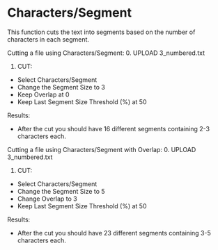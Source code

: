 # Characters/Segment

This function cuts the text into segments based on the number of characters in each segment.

Cutting a file using Characters/Segment:
0. UPLOAD 3_numbered.txt

1. CUT: 
- Select Characters/Segment
- Change the Segment Size to 3
- Keep Overlap at 0
- Keep Last Segment Size Threshold (%) at 50

Results:
- After the cut you should have 16 different segments containing 2-3 characters each. 


Cutting a file using Characters/Segment with Overlap:
0. UPLOAD 3_numbered.txt
1. CUT: 
- Select Characters/Segment
- Change the Segment Size to 5
- Change Overlap to 3
- Keep Last Segment Size Threshold (%) at 50

Results:
- After the cut you should have 23 different segments containing 3-5 characters each. 
